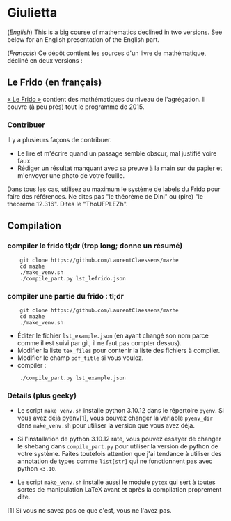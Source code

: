 # Giulietta

(*English*) This is a big course of mathematics declined in two versions. See below for an English presentation of the English part.

(*Français*) Ce dépôt contient les sources d'un livre de mathématique, décliné en deux versions :

## Le Frido (en français)

[« Le Frido »](http://laurent.claessens-donadello.eu/pdf/lefrido.pdf) contient des mathématiques du niveau de l'agrégation. Il couvre (à peu près) tout le programme de 2015.

### Contribuer

Il y a plusieurs façons de contribuer.

- Le lire et m'écrire quand un passage semble obscur, mal justifié voire faux.
- Rédiger un résultat manquant avec sa preuve à la main sur du papier et m'envoyer une photo de votre feuille.

Dans tous les cas, utilisez au maximum le système de labels du Frido pour faire des références. Ne dites pas "le théorème de Dini" ou (pire) "le théorème 12.316". Dites le "ThoUFPLEZh".



## Compilation


### compiler le frido tl;dr  (trop long; donne un résumé)


```
    git clone https://github.com/LaurentClaessens/mazhe
    cd mazhe
    ./make_venv.sh
    ./compile_part.py lst_lefrido.json
```

### compiler une partie du frido : tl;dr

```
    git clone https://github.com/LaurentClaessens/mazhe
    cd mazhe
    ./make_venv.sh
```

- Éditer le fichier `lst_example.json` (en ayant changé son nom parce comme il est suivi par git, il ne faut pas compter dessus).
- Modifier la liste `tex_files` pour contenir la liste des fichiers à compiler.
- Modifier le champ `pdf_title` si vous voulez.
- compiler :
```
    ./compile_part.py lst_example.json
```

### Détails (plus geeky)

- Le script `make_venv.sh` installe python 3.10.12 dans le répertoire `pyenv`. Si vous avez déjà pyenv[1], vous pouvez changer la variable `pyenv_dir` dans `make_venv.sh` pour utiliser la version que vous avez déjà.

- Si l'installation de python 3.10.12 rate, vous pouvez essayer de changer le shebang dans `compile_part.py` pour utiliser la version de python de votre système. Faites toutefois attention que j'ai tendance à utiliser des annotation de types comme `list[str]` qui ne fonctionnent pas avec python `<3.10`.

- Le script `make_venv.sh` installe aussi le module `pytex` qui sert à toutes sortes de manipulation LaTeX avant et après la compilation proprement dite.



[1] Si vous ne savez pas ce que c'est, vous ne l'avez pas.
